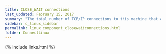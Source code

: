 ```yaml
---
title: CLOSE_WAIT connections
last_updated: February 15, 2017
summary: "The total number of TCP/IP connections to this machine that are in the CLOSE_WAIT state, where the remote end of the connection has shut down, and is waiting for the local end to do the same."
sidebar: c_linux_sidebar
permalink: linux_component_closewaitconnections.html
folder: ConnectLinux
---
```



{% include links.html %}
